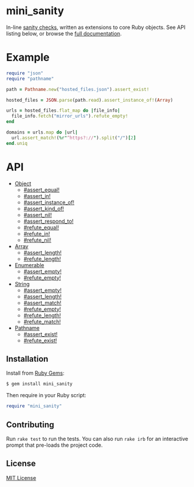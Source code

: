 # mini_sanity

In-line [sanity checks], written as extensions to core Ruby objects.  See
API listing below, or browse the [full documentation].

[sanity checks]: https://en.wikipedia.org/wiki/Sanity_check
[full documentation]: http://www.rubydoc.info/gems/mini_sanity/


# Example

```ruby
require "json"
require "pathname"

path = Pathname.new("hosted_files.json").assert_exist!

hosted_files = JSON.parse(path.read).assert_instance_of!(Array)

urls = hosted_files.flat_map do |file_info|
  file_info.fetch("mirror_urls").refute_empty!
end

domains = urls.map do |url|
  url.assert_match!(%r"^https?://").split("/")[2]
end.uniq
```


# API

- [Object](http://www.rubydoc.info/gems/mini_sanity/Object)
  - [#assert_equal!](http://www.rubydoc.info/gems/mini_sanity/Object:assert_equal%21)
  - [#assert_in!](http://www.rubydoc.info/gems/mini_sanity/Object:assert_in%21)
  - [#assert_instance_of!](http://www.rubydoc.info/gems/mini_sanity/Object:assert_instance_of%21)
  - [#assert_kind_of!](http://www.rubydoc.info/gems/mini_sanity/Object:assert_kind_of%21)
  - [#assert_nil!](http://www.rubydoc.info/gems/mini_sanity/Object:assert_nil%21)
  - [#assert_respond_to!](http://www.rubydoc.info/gems/mini_sanity/Object:assert_respond_to%21)
  - [#refute_equal!](http://www.rubydoc.info/gems/mini_sanity/Object:refute_equal%21)
  - [#refute_in!](http://www.rubydoc.info/gems/mini_sanity/Object:refute_in%21)
  - [#refute_nil!](http://www.rubydoc.info/gems/mini_sanity/Object:refute_nil%21)
- [Array](http://www.rubydoc.info/gems/mini_sanity/Array)
  - [#assert_length!](http://www.rubydoc.info/gems/mini_sanity/Array:assert_length%21)
  - [#refute_length!](http://www.rubydoc.info/gems/mini_sanity/Array:refute_length%21)
- [Enumerable](http://www.rubydoc.info/gems/mini_sanity/Enumerable)
  - [#assert_empty!](http://www.rubydoc.info/gems/mini_sanity/Enumerable:assert_empty%21)
  - [#refute_empty!](http://www.rubydoc.info/gems/mini_sanity/Enumerable:refute_empty%21)
- [String](http://www.rubydoc.info/gems/mini_sanity/String)
  - [#assert_empty!](http://www.rubydoc.info/gems/mini_sanity/String:assert_empty%21)
  - [#assert_length!](http://www.rubydoc.info/gems/mini_sanity/String:assert_length%21)
  - [#assert_match!](http://www.rubydoc.info/gems/mini_sanity/String:assert_match%21)
  - [#refute_empty!](http://www.rubydoc.info/gems/mini_sanity/String:refute_empty%21)
  - [#refute_length!](http://www.rubydoc.info/gems/mini_sanity/String:refute_length%21)
  - [#refute_match!](http://www.rubydoc.info/gems/mini_sanity/String:refute_match%21)
- [Pathname](http://www.rubydoc.info/gems/mini_sanity/Pathname)
  - [#assert_exist!](http://www.rubydoc.info/gems/mini_sanity/Pathname:assert_exist%21)
  - [#refute_exist!](http://www.rubydoc.info/gems/mini_sanity/Pathname:refute_exist%21)


## Installation

Install from [Ruby Gems](https://rubygems.org/gems/mini_sanity):

```bash
$ gem install mini_sanity
```

Then require in your Ruby script:

```ruby
require "mini_sanity"
```


## Contributing

Run `rake test` to run the tests.  You can also run `rake irb` for an
interactive prompt that pre-loads the project code.


## License

[MIT License](https://opensource.org/licenses/MIT)
